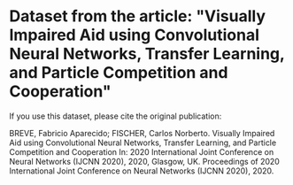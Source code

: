 # Dataset from the article: "Visually Impaired Aid using Convolutional Neural Networks, Transfer Learning, and Particle Competition and Cooperation"

If you use this dataset, please cite the original publication:

BREVE, Fabricio Aparecido; FISCHER, Carlos Norberto. Visually Impaired Aid using Convolutional Neural Networks, Transfer Learning, and Particle Competition and Cooperation In: 2020 International Joint Conference on Neural Networks (IJCNN 2020), 2020, Glasgow, UK. Proceedings of 2020 International Joint Conference on Neural Networks (IJCNN 2020), 2020.
